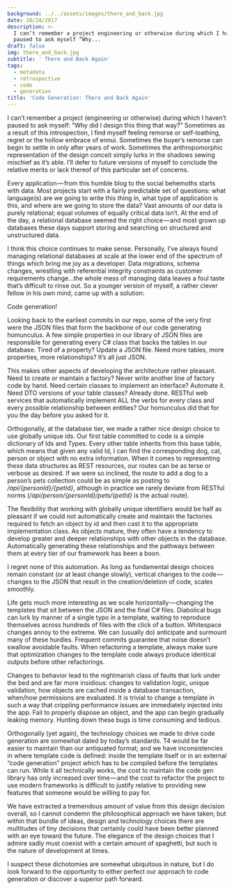 ```yaml
---
background: ../../assets/images/there_and_back.jpg
date: 10/24/2017
description: >-
  I can’t remember a project engineering or otherwise during which I haven’t
  paused to ask myself “Why...
draft: false
img: there_and_back.jpg
subtitle: ' There and Back Again'
tags:
  - metadata
  - retrospective
  - code
  - generation
title: 'Code Generation: There and Back Again'
---
```


I can’t remember a project (engineering or otherwise) during which I haven’t paused to ask myself: “Why did I design this thing that way?” Sometimes as a result of this introspection, I find myself feeling remorse or self-loathing, regret or the hollow embrace of ennui. Sometimes the buyer’s remorse can begin to settle in only after years of work. Sometimes the anthropomorphic representation of the design conceit simply lurks in the shadows sewing mischief as it’s able. I’ll defer to future versions of myself to conclude the relative merits or lack thereof of this particular set of concerns.

Every application — from this humble blog to the social behemoths starts with data. Most projects start with a fairly predictable set of questions: what language(s) are we going to write this thing in, what type of application is this, and where are we going to store the data? Vast amounts of our data is purely relational; equal volumes of equally critical data isn’t. At the end of the day, a relational database seemed the right choice — and most grown up databases these days support storing and searching on structured and unstructured data.

I think this choice continues to make sense. Personally, I’ve always found managing relational databases at scale at the lower end of the spectrum of things which bring me joy as a developer. Data migrations, schema changes, wrestling with referential integrity constraints as customer requirements change…the whole mess of managing data leaves a foul taste that’s difficult to rinse out. So a younger version of myself, a rather clever fellow in his own mind, came up with a solution:

Code generation!

Looking back to the earliest commits in our repo, some of the very first were the JSON files that form the backbone of our code generating homunculus. A few simple properties in our library of JSON files are responsible for generating every C# class that backs the tables in our database. Tired of a property? Update a JSON file. Need more tables, more properties, more relationships? It’s all just JSON.

This makes other aspects of developing the architecture rather pleasant. Need to create or maintain a factory? Never write another line of factory code by hand. Need certain classes to implement an interface? Automate it. Need DTO versions of your table classes? Already done. RESTful web services that automatically implement ALL the verbs for every class and every possible relationship between entities? Our homunculus did that for you the day before you asked for it.

Orthogonally, at the database tier, we made a rather nice design choice to use globally unique ids. Our first table committed to code is a simple dictionary of Ids and Types. Every other table inherits from this base table, which means that given any valid Id, I can find the corresponding dog, cat, person or object with no extra information. When it comes to representing these data structures as REST resources, our routes can be as terse or verbose as desired. If we were so inclined, the route to add a dog to a person’s pets collection could be as simple as posting to _/api/{personId}/{petId}_, although in practice we rarely deviate from RESTful norms (_/api/person/{personId}/pets/{petId}_ is the actual route).

The flexibility that working with globally unique identifiers would be half as pleasant if we could not automatically create and maintain the factories required to fetch an object by id and then cast it to the appropriate implementation class. As objects mature, they often have a tendency to develop greater and deeper relationships with other objects in the database. Automatically generating these relationships and the pathways between them at every tier of our framework has been a boon.

I regret none of this automation. As long as fundamental design choices remain constant (or at least change slowly), vertical changes to the code — changes to the JSON that result in the creation/deletion of code, scales smoothly.

Life gets much more interesting as we scale horizontally — changing the templates that sit between the JSON and the final C# files. Diabolical bugs can lurk by manner of a single typo in a template, waiting to reproduce themselves across hundreds of files with the click of a button. Whitespace changes annoy to the extreme. We can (usually do) anticipate and surmount many of these hurdles. Frequent commits guarantee that noise doesn’t swallow avoidable faults. When refactoring a template, always make sure that optimization changes to the template code always produce identical outputs before other refactorings.

Changes to behavior lead to the nightmarish class of faults that lurk under the bed and are far more insidious: changes to validation logic, unique validation, how objects are cached inside a database transaction, when/how permissions are evaluated. It is trivial to change a template in such a way that crippling performance issues are immediately injected into the app. Fail to properly dispose an object, and the app can begin gradually leaking memory. Hunting down these bugs is time consuming and tedious.

Orthogonally (yet again), the technology choices we made to drive code generation are somewhat dated by today’s standards. T4 would be far easier to maintain than our antiquated format; and we have inconsistencies in where template code is defined: inside the template itself or in an external “code generation” project which has to be compiled before the templates can run. While it all technically works, the cost to maintain the code gen library has only increased over time — and the cost to refactor the project to use modern frameworks is difficult to justify relative to providing new features that someone would be willing to pay for.

We have extracted a tremendous amount of value from this design decision overall, so I cannot condemn the philosophical approach we have taken; but within that bundle of ideas, design and technology choices there are multitudes of tiny decisions that certainly could have been better planned with an eye toward the future. The elegance of the design choices that I admire sadly must coexist with a certain amount of spaghetti, but such is the nature of development at times.

I suspect these dichotomies are somewhat ubiquitous in nature, but I do look forward to the opportunity to either perfect our approach to code generation or discover a superior path forward.
